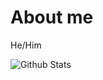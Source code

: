 # About me
He/Him


![Github Stats](https://github-readme-stats.vercel.app/api?username=itzlayz&count_private=true&show_icons=true&include_all_commits=true)
